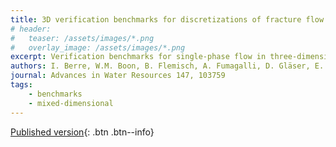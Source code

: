 ```yaml
---
title: 3D verification benchmarks for discretizations of fracture flow
# header: 
#   teaser: /assets/images/*.png
#   overlay_image: /assets/images/*.png
excerpt: Verification benchmarks for single-phase flow in three-dimensional fractured porous media
authors: I. Berre, W.M. Boon, B. Flemisch, A. Fumagalli, D. Gläser, E. Keilegavlen, A. Scotti, I. Stefansson, A. Tatomir, et al
journal: Advances in Water Resources 147, 103759
tags: 
    - benchmarks
    - mixed-dimensional
---
```


[Published version](https://doi.org/10.1016/j.advwatres.2020.103759){: .btn .btn--info}
<!-- [ArXiv (open access)](){: .btn .btn--success} -->
